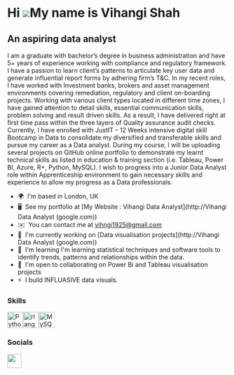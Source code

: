 Hi ![](https://user-images.githubusercontent.com/18350557/176309783-0785949b-9127-417c-8b55-ab5a4333674e.gif)My name is Vihangi Shah
====================================================================================================================================

An aspiring data analyst
------------------------

I am a graduate with bachelor’s degree in business administration and have 5+ years of experience working with compliance and regulatory framework. I have a passion to learn client’s patterns to articulate key user data and generate influential report forms by adhering firm’s T&C. In my recent roles, I have worked with Investment banks, brokers and asset management environments covering remediation, regulatory and client on-boarding projects. Working with various client types located in different time zones, I have gained attention to detail skills, essential communication skills, problem solving and result driven skills. As a result, I have delivered right at first time pass within the three layers of Quality assurance audit checks. Currently, I have enrolled with JustIT – 12 Weeks intensive digital skill Bootcamp in Data to consolidate my diversified and transferable skills and pursue my career as a Data analyst. During my course, I will be uploading several projects on GitHub online portfolio to demonstrate my learnt technical skills as listed in education & training section (i.e. Tableau, Power BI, Azure, R+, Python, MySQL). I wish to progress into a Junior Data Analyst role within Apprenticeship environment to gain necessary skills and experience to allow my progress as a Data professionals.

* 🌍  I'm based in London, UK
* 🖥️  See my portfolio at [My Website : Vihangi Data Analyst](http://Vihangi Data Analyst (google.com))
* ✉️  You can contact me at [vihngi1925@gmail.com](mailto:vihngi1925@gmail.com)
* 🚀  I'm currently working on [Data visualisation projects](http://Vihangi Data Analyst (google.com))
* 🧠  I'm learning I'm learning statistical techniques and software tools to identify trends, patterns and relationships within the data.
* 🤝  I'm open to collaborating on Power Bi and Tableau visualisation projects
* ⚡  I build INFLUASIVE data visuals.

### Skills


<p align="left">
<a href="https://www.python.org/" target="_blank" rel="noreferrer"><img src="https://raw.githubusercontent.com/danielcranney/readme-generator/main/public/icons/skills/python-colored.svg" width="36" height="36" alt="Python" /></a><a href="https://www.r-project.org/" target="_blank" rel="noreferrer"><img src="https://raw.githubusercontent.com/danielcranney/readme-generator/main/public/icons/skills/rlang-colored.svg" width="36" height="36" alt="rlang" /></a><a href="https://www.mysql.com/" target="_blank" rel="noreferrer"><img src="https://raw.githubusercontent.com/danielcranney/readme-generator/main/public/icons/skills/mysql-colored.svg" width="36" height="36" alt="MySQL" /></a>
</p>


### Socials

<p align="left"> <a href="https://www.linkedin.com/in/vihangi-shah/" target="_blank" rel="noreferrer"> <picture> <source media="(prefers-color-scheme: dark)" srcset="https://raw.githubusercontent.com/danielcranney/readme-generator/main/public/icons/socials/linkedin-dark.svg" /> <source media="(prefers-color-scheme: light)" srcset="https://raw.githubusercontent.com/danielcranney/readme-generator/main/public/icons/socials/linkedin.svg" /> <img src="https://raw.githubusercontent.com/danielcranney/readme-generator/main/public/icons/socials/linkedin.svg" width="32" height="32" /> </picture> </a></p>

